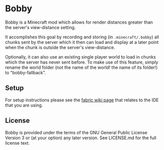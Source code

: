 # Bobby

Bobby is a Minecraft mod which allows for render distances greater than the server's view-distance setting.

It accomplishes this goal by recording and storing (in `.minecraft/.bobby`) all chunks sent by the server which it
then can load and display at a later point when the chunk is outside the server's view-distance.

Optionally, it can also use an existing single player world to load in chunks which the server has never sent before.
To make use of this feature, simply rename the world folder (not the name of the world! the name of its folder!) to "bobby-fallback".

## Setup

For setup instructions please see the [fabric wiki page](https://fabricmc.net/wiki/tutorial:setup) that relates to the IDE that you are using.

## License

Bobby is provided under the terms of the GNU General Public License Version 3 or (at your option) any later version.
See LICENSE.md for the full license text.
